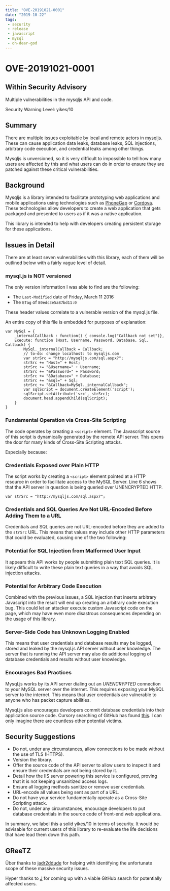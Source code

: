 ```yaml
---
title: "OVE-20191021-0001"
date: "2019-10-22"
tags:
 - security
 - release
 - javascript
 - mysql
 - oh-dear-god
---
```


# OVE-20191021-0001

## Within Security Advisory

Multiple vulnerabilities in the mysqljs API and code.

Security Warning Level: yikes/10

## Summary

There are multiple issues exploitable by local and remote actors in
[mysqljs][mysqljs]. These can cause application data leaks, database leaks, SQL
injections, arbitrary code execution, and credential leaks among other things.

Mysqljs is unversioned, so it is very difficult to impossible to tell how many
users are affected by this and what users can do in order to ensure they are
patched against these critical vulnerabilities.

## Background

Mysqljs is a library intended to facilitate prototyping web applications and
mobile applications using technologies such as [PhoneGap][phonegap] or
[Cordova][cordova]. These technologies allow developers to create a web
application that gets packaged and presented to users as if it was a native
application.

This library is intended to help with developers creating persistent storage for
these applications.

## Issues in Detail

There are at least seven vulnerabilities with this library, each of them will be
outlined below with a fairly vague level of detail.

### mysql.js is NOT versioned

The only version information I was able to find are the following:

- The `Last-Modified` date of Friday, March 11 2016
- The `ETag` of `80edc3e5a87bd11:0`

These header values correlate to a vulnerable version of the mysql.js file.

An entire copy of this file is embedded for purposes of explanation:

```
var MySql = {
    _internalCallback : function() { console.log("Callback not set")},
    Execute: function (Host, Username, Password, Database, Sql, Callback) {
        MySql._internalCallback = Callback;
        // to-do: change localhost: to mysqljs.com
        var strSrc = "http://mysqljs.com/sql.aspx?";
        strSrc += "Host=" + Host;
        strSrc += "&Username=" + Username;
        strSrc += "&Password=" + Password;
        strSrc += "&Database=" + Database;
        strSrc += "&sql=" + Sql;
        strSrc += "&Callback=MySql._internalCallback";
        var sqlScript = document.createElement('script');
        sqlScript.setAttribute('src', strSrc);
        document.head.appendChild(sqlScript);
    }
}
```

### Fundamental Operation via Cross-Site Scripting

The code operates by creating a `<script>` element. The Javascript source of
this script is dynamically generated by the remote API server. This opens the
door for many kinds of Cross-Site Scripting attacks.

Especially because:

### Credentials Exposed over Plain HTTP

The script works by creating a `<script>` element pointed at a HTTP resource in
order to facilitate access to the MySQL Server. Line 6 shows that the API server
in question is being queried over UNENCRYPTED HTTP.

```
var strSrc = "http://mysqljs.com/sql.aspx?";
```

### Credentials and SQL Queries Are Not URL-Encoded Before Adding Them to a URL

Credentials and SQL queries are not URL-encoded before they are added to the
`strSrc` URL. This means that values may include other HTTP parameters that
could be evaluated, causing one of the two following:

### Potential for SQL Injection from Malformed User Input

It appears this API works by people submitting plain text SQL queries. It is
likely difficult to write these plain text queries in a way that avoids SQL
injection attacks.

### Potential for Arbitrary Code Execution

Combined with the previous issues, a SQL injection that inserts arbitrary
Javascript into the result will end up creating an arbitrary code execution bug.
This could let an attacker execute custom Javascript code on the page, which may
have even more disastrous consequences depending on the usage of this library.

### Server-Side Code has Unknown Logging Enabled

This means that user credentials and database results may be logged, stored and
leaked by the mysql.js API server without user knowledge. The server that is
running the API server may also do additional logging of database credentials
and results without user knowledge.

### Encourages Bad Practices

Mysql.js works by its API server dialing out an _UNENCRYPTED_ connection to your
MySQL server over the internet. This requires exposing your MySQL server to the
internet. This means that user credentials are vulnerable to anyone who has
packet capture abilities.

Mysql.js also encourages developers commit database credentials into their
application source code. Cursory searching of GitHub has found
[this][leakedcreds]. I can only imagine there are countless other potential
victims.

## Security Suggestions

- Do not, under any circumstances, allow connections to be made without the use
  of TLS (HTTPS).
- Version the library.
- Offer the source code of the API server to allow users to inspect it and
  ensure their credentials are not being stored by it.
- Detail how the IIS server powering this service is configured, proving that it
  is not keeping unsanitized access logs.
- Ensure all logging methods sanitize or remove user credentials.
- URL-encode all values being sent as part of a URL.
- Do not have your service fundamentally operate as a Cross-Site Scripting
  attack.
- Do not, under any circumstances, encourage developers to put database
  credentials in the source code of front-end web applications.

In summary, we label this a solid yikes/10 in terms of security. It would be
advisable for current users of this library to re-evaluate the life decisions
that have lead them down this path.

## GReeTZ

Über thanks to [jadr2ddude][jaden] for helping with identifying the unfortunate
scope of these massive security issues.

Hyper thanks to [J][j] for coming up with a viable GitHub search for potentially
affected users.

[mysqljs]: http://www.mysqljs.com/
[phonegap]: https://phonegap.com/
[cordova]: https://cordova.apache.org/
[leakedcreds]: https://github.com/search?utf8=%E2%9C%93&q=%22https%3A%2F%2Fmysqljs.com%2Fmysql.js%22&type=Code
[jaden]: https://twitter.com/CompuJad
[j]: https://twitter.com/LombaxJay
